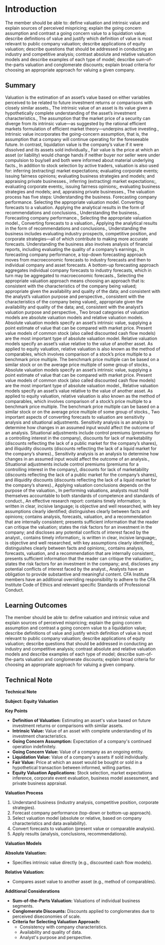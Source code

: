 # Introduction

The member should be able to: define valuation and intrinsic value and explain sources of perceived mispricing; explain the going concern assumption and contrast a going concern value to a liquidation value; describe definitions of value and justify which definition of value is most relevant to public company valuation; describe applications of equity valuation; describe questions that should be addressed in conducting an industry and competitive analysis; contrast absolute and relative valuation models and describe examples of each type of model; describe sum-of-the-parts valuation and conglomerate discounts; explain broad criteria for choosing an appropriate approach for valuing a given company.

## Summary

Valuation is the estimation of an asset’s value based on either variables perceived to be related to future investment returns or comparisons with closely similar assets., The intrinsic value of an asset is its value given a hypothetically complete understanding of the asset’s investment characteristics., The assumption that the market price of a security can diverge from its intrinsic value—as suggested by the rational efficient markets formulation of efficient market theory—underpins active investing., Intrinsic value incorporates the going-concern assumption, that is, the assumption that a company will continue operating for the foreseeable future. In contrast, liquidation value is the company’s value if it were dissolved and its assets sold individually., Fair value is the price at which an asset (or liability) would change hands if neither buyer nor seller were under compulsion to buy/sell and both were informed about material underlying facts., In addition to stock selection by active traders, valuation is also used for: inferring (extracting) market expectations; evaluating corporate events; issuing fairness opinions; evaluating business strategies and models; and appraising private businesses., inferring (extracting) market expectations;, evaluating corporate events;, issuing fairness opinions;, evaluating business strategies and models; and, appraising private businesses., The valuation process has five steps: Understanding the business. Forecasting company performance. Selecting the appropriate valuation model. Converting forecasts to a valuation. Applying the analytical results in the form of recommendations and conclusions., Understanding the business., Forecasting company performance., Selecting the appropriate valuation model., Converting forecasts to a valuation., Applying the analytical results in the form of recommendations and conclusions., Understanding the business includes evaluating industry prospects, competitive position, and corporate strategies—all of which contribute to making more accurate forecasts. Understanding the business also involves analysis of financial reports, including evaluating the quality of a company’s earnings., In forecasting company performance, a top-down forecasting approach moves from macroeconomic forecasts to industry forecasts and then to individual company and asset forecasts. A bottom-up forecasting approach aggregates individual company forecasts to industry forecasts, which in turn may be aggregated to macroeconomic forecasts., Selecting the appropriate valuation approach means choosing an approach that is: consistent with the characteristics of the company being valued; appropriate given the availability and quality of the data; and consistent with the analyst’s valuation purpose and perspective., consistent with the characteristics of the company being valued;, appropriate given the availability and quality of the data; and, consistent with the analyst’s valuation purpose and perspective., Two broad categories of valuation models are absolute valuation models and relative valuation models. Absolute valuation models specify an asset’s intrinsic value, supplying a point estimate of value that can be compared with market price. Present value models of common stock (also called discounted cash flow models) are the most important type of absolute valuation model. Relative valuation models specify an asset’s value relative to the value of another asset. As applied to equity valuation, relative valuation is also known as the method of comparables, which involves comparison of a stock’s price multiple to a benchmark price multiple. The benchmark price multiple can be based on a similar stock or on the average price multiple of some group of stocks., Absolute valuation models specify an asset’s intrinsic value, supplying a point estimate of value that can be compared with market price. Present value models of common stock (also called discounted cash flow models) are the most important type of absolute valuation model., Relative valuation models specify an asset’s value relative to the value of another asset. As applied to equity valuation, relative valuation is also known as the method of comparables, which involves comparison of a stock’s price multiple to a benchmark price multiple. The benchmark price multiple can be based on a similar stock or on the average price multiple of some group of stocks., Two important aspects of converting forecasts to valuation are sensitivity analysis and situational adjustments. Sensitivity analysis is an analysis to determine how changes in an assumed input would affect the outcome of an analysis. Situational adjustments include control premiums (premiums for a controlling interest in the company), discounts for lack of marketability (discounts reflecting the lack of a public market for the company’s shares), and illiquidity discounts (discounts reflecting the lack of a liquid market for the company’s shares)., Sensitivity analysis is an analysis to determine how changes in an assumed input would affect the outcome of an analysis., Situational adjustments include control premiums (premiums for a controlling interest in the company), discounts for lack of marketability (discounts reflecting the lack of a public market for the company’s shares), and illiquidity discounts (discounts reflecting the lack of a liquid market for the company’s shares)., Applying valuation conclusions depends on the purpose of the valuation., In performing valuations, analysts must hold themselves accountable to both standards of competence and standards of conduct., An effective research report: contains timely information; is written in clear, incisive language; is objective and well researched, with key assumptions clearly identified; distinguishes clearly between facts and opinions; contains analysis, forecasts, valuation, and a recommendation that are internally consistent; presents sufficient information that the reader can critique the valuation; states the risk factors for an investment in the company; and discloses any potential conflicts of interest faced by the analyst., contains timely information;, is written in clear, incisive language;, is objective and well researched, with key assumptions clearly identified;, distinguishes clearly between facts and opinions;, contains analysis, forecasts, valuation, and a recommendation that are internally consistent;, presents sufficient information that the reader can critique the valuation;, states the risk factors for an investment in the company; and, discloses any potential conflicts of interest faced by the analyst., Analysts have an obligation to provide substantive and meaningful content. CFA Institute members have an additional overriding responsibility to adhere to the CFA Institute Code of Ethics and relevant specific Standards of Professional Conduct.

## Learning Outcomes

The member should be able to: define valuation and intrinsic value and explain sources of perceived mispricing; explain the going concern assumption and contrast a going concern value to a liquidation value; describe definitions of value and justify which definition of value is most relevant to public company valuation; describe applications of equity valuation; describe questions that should be addressed in conducting an industry and competitive analysis; contrast absolute and relative valuation models and describe examples of each type of model; describe sum-of-the-parts valuation and conglomerate discounts; explain broad criteria for choosing an appropriate approach for valuing a given company.

## Technical Note

**Technical Note**

**Subject: Equity Valuation**

**Key Points**

* **Definition of Valuation:** Estimating an asset's value based on future investment returns or comparisons with similar assets.
* **Intrinsic Value:** Value of an asset with complete understanding of its investment characteristics.
* **Going Concern Assumption:** Expectation of a company's continued operation indefinitely.
* **Going Concern Value:** Value of a company as an ongoing entity.
* **Liquidation Value:** Value of a company's assets if sold individually.
* **Fair Value:** Price at which an asset would be bought or sold in a hypothetical transaction between informed, willing parties.
* **Equity Valuation Applications:** Stock selection, market expectations inference, corporate event evaluation, business model assessment, and private business appraisal.

**Valuation Process**

1. Understand business (industry analysis, competitive position, corporate strategies).
2. Forecast company performance (top-down or bottom-up approach).
3. Select valuation model (absolute or relative, based on company characteristics and data availability).
4. Convert forecasts to valuation (present value or comparable analysis).
5. Apply results (analysis, conclusions, recommendations).

**Valuation Models**

**Absolute Valuation:**
* Specifies intrinsic value directly (e.g., discounted cash flow models).

**Relative Valuation:**
* Compares asset value to another asset (e.g., method of comparables).

**Additional Considerations**

* **Sum-of-the-Parts Valuation:** Valuations of individual business segments.
* **Conglomerate Discounts:** Discounts applied to conglomerates due to perceived diseconomies of scale.
* **Criteria for Selecting Valuation Approach:**
    * Consistency with company characteristics.
    * Availability and quality of data.
    * Analyst's purpose and perspective.